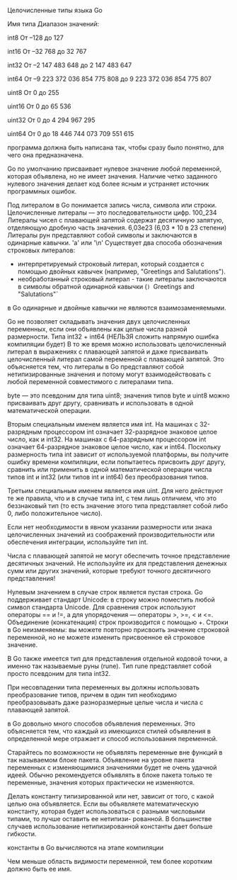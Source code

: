 Целочисленные типы языка Go

Имя типа Диапазон значений:

int8 От –128 до 127

int16 От –32 768 до 32 767

int32 От –2 147 483 648 до 2 147 483 647

int64 От –9 223 372 036 854 775 808 до 9 223 372 036 854 775 807

uint8 От 0 до 255

uint16 От 0 до 65 536

uint32 От 0 до 4 294 967 295

uint64 От 0 до 18 446 744 073 709 551 615

программа должна быть написана так, чтобы сразу было понятно, для чего она предназначена.

Go по умолчанию присваивает нулевое значение любой переменной, которая объявлена, но не имеет значения. Наличие четко заданного нулевого значения делает код более ясным и устраняет источник программных ошибок.

Под литералом в Go понимается запись числа, символа или строки. 
Целочисленные литералы — это последовательности цифр.  100_234
Литералы чисел с плавающей запятой содержат десятичную запятую, отделяющую дробную часть значения. 6,03e23  (6,03 * 10 в 23 степени)
Литералы рун представляют собой символы и заключаются в одинарные кавычки. 'a' или '\n'
Существует два способа обозначения строковых литералов:  
- интерпретируемый строковый литерал, который создается с помощью двойных кавычек (например, "Greetings and Salutations").
- необработанный строковый литерал - такие литералы заключаются в символы обратной одинарной кавычки (` )  `Greetings and
"Salutations"`

в Go одинарные и двойные кавычки не являются взаимозаменяемыми. 

Go не позволяет складывать значения двух целочисленных переменных, если они объявлены как целые числа разной размерности. Типа int32 + int64 (НЕЛЬЗЯ сложить напрямую ошибка компиляции будет)
В то же время можно использовать целочисленный литерал в выражениях с плавающей запятой и даже присваивать целочисленный литерал самой переменной с плавающей запятой. Это объясняется тем, что литералы в Go представляют собой нетипизированные
значения и потому могут взаимодействовать с любой переменной совместимого с литералами типа. 

byte — это псевдоним для типа uint8; значения типов byte и uint8 можно присваивать друг другу, сравнивать и использовать в одной математической операции.

Вторым специальным именем является имя int. На машинах с 32-разрядным процессором int означает 32-разрядное знаковое целое число, как и int32. На машинах с 64-разрядным процессором int означает 64-разрядное знаковое целое
число, как и int64. Поскольку размерность типа int зависит от используемой платформы, вы получите ошибку времени компиляции, если попытаетесь присвоить друг другу, сравнить или применить в одной математической операции
числа типов int и int32 (или типов int и int64) без преобразования типов.

Третьим специальным именем является имя uint. Для него действуют те же правила, что и в случае типа int, с тем лишь отличием, что это беззнаковый тип
(то есть значение этого типа представляет собой либо 0, либо положительное число).

Если нет необходимости в явном указании размерности или знака целочисленных значений из соображений производительности или обеспечения интеграции, используйте тип int.

Числа с плавающей запятой не могут обеспечить точное представление десятичных значений. Не используйте их для представления денежных сумм или других значений, которые требуют точного десятичного представления!

Нулевым значением в случае строк является пустая строка. Go поддерживает стандарт Unicode: в строку можно поместить любой символ стандарта Unicode. Для сравнения строк используют
операторы == и !=, а для упорядочения — операторы >, >=, < и <=. Объединение (конкатенация) строк производится с помощью +.
Строки в Go неизменяемы: вы можете повторно присвоить значение строковой переменной, но не можете изменить присвоенное ей строковое значение.

В Go также имеется тип для представления отдельной кодовой точки, а именно так называемые руны (rune). Тип rune представляет собой просто псевдоним для типа int32.

При несовпадении типа переменных вы должны использовать преобразование типов, причем в один тип необходимо преобразовывать даже разноразмерные целые числа и числа с плавающей запятой. 

в Go довольно много способов объявления переменных. Это объясняется тем, что каждый из имеющихся стилей объявления в определенной мере отражает и способ использования переменной. 

Старайтесь по возможности не объявлять переменные вне функций в так называемом блоке пакета. Объявление на уровне пакета переменных с изменяющимися значениями будет не очень удачной идеей. 
Обычно рекомендуется объявлять в блоке пакета только те переменные, значения которых практически не изменяются.

Делать константу типизированной или нет, зависит от того, с какой целью она объявляется. Если вы объявляете математическую константу, которая будет использоваться с разными числовыми типами, то лучше оставить ее нетипизи-
рованной. В большинстве случаев использование нетипизированной константы дает больше гибкости. 

 константы в Go вычисляются на этапе компиляции
 
 Чем меньше область видимости переменной, тем более коротким должно быть ее имя.
